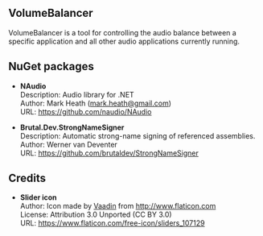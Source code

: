 ## VolumeBalancer

VolumeBalancer is a tool for controlling the audio balance between a specific application and all other audio applications currently running.

## NuGet packages

-   **NAudio**  
    Description: Audio library for .NET  
    Author: Mark Heath (mark.heath@gmail.com)  
    URL: https://github.com/naudio/NAudio  


-   **Brutal.Dev.StrongNameSigner**  
    Description: Automatic strong-name signing of referenced assemblies.  
    Author: Werner van Deventer  
    URL: https://github.com/brutaldev/StrongNameSigner  

## Credits

-   **Slider icon**  
    Author: Icon made by [Vaadin](https://vaadin.com/icons) from http://www.flaticon.com  
    License: Attribution 3.0 Unported (CC BY 3.0)  
    URL: https://www.flaticon.com/free-icon/sliders_107129  
